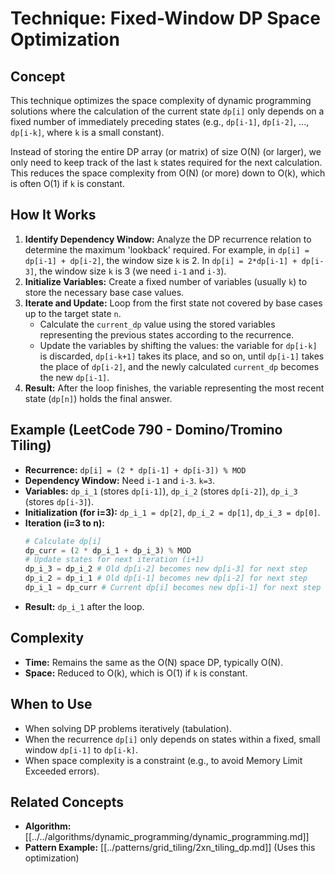 # Technique: Fixed-Window DP Space Optimization

## Concept

This technique optimizes the space complexity of dynamic programming solutions where the calculation of the current state `dp[i]` only depends on a fixed number of immediately preceding states (e.g., `dp[i-1]`, `dp[i-2]`, ..., `dp[i-k]`, where `k` is a small constant).

Instead of storing the entire DP array (or matrix) of size O(N) (or larger), we only need to keep track of the last `k` states required for the next calculation. This reduces the space complexity from O(N) (or more) down to O(k), which is often O(1) if `k` is constant.

## How It Works

1.  **Identify Dependency Window:** Analyze the DP recurrence relation to determine the maximum 'lookback' required. For example, in `dp[i] = dp[i-1] + dp[i-2]`, the window size `k` is 2. In `dp[i] = 2*dp[i-1] + dp[i-3]`, the window size `k` is 3 (we need `i-1` and `i-3`).
2.  **Initialize Variables:** Create a fixed number of variables (usually `k`) to store the necessary base case values.
3.  **Iterate and Update:** Loop from the first state not covered by base cases up to the target state `n`.
    *   Calculate the `current_dp` value using the stored variables representing the previous states according to the recurrence.
    *   Update the variables by shifting the values: the variable for `dp[i-k]` is discarded, `dp[i-k+1]` takes its place, and so on, until `dp[i-1]` takes the place of `dp[i-2]`, and the newly calculated `current_dp` becomes the new `dp[i-1]`.
4.  **Result:** After the loop finishes, the variable representing the most recent state (`dp[n]`) holds the final answer.

## Example (LeetCode 790 - Domino/Tromino Tiling)

*   **Recurrence:** `dp[i] = (2 * dp[i-1] + dp[i-3]) % MOD`
*   **Dependency Window:** Need `i-1` and `i-3`. `k=3`.
*   **Variables:** `dp_i_1` (stores `dp[i-1]`), `dp_i_2` (stores `dp[i-2]`), `dp_i_3` (stores `dp[i-3]`).
*   **Initialization (for i=3):** `dp_i_1 = dp[2]`, `dp_i_2 = dp[1]`, `dp_i_3 = dp[0]`.
*   **Iteration (i=3 to n):**
    ```python
    # Calculate dp[i]
    dp_curr = (2 * dp_i_1 + dp_i_3) % MOD
    # Update states for next iteration (i+1)
    dp_i_3 = dp_i_2 # Old dp[i-2] becomes new dp[i-3] for next step
    dp_i_2 = dp_i_1 # Old dp[i-1] becomes new dp[i-2] for next step
    dp_i_1 = dp_curr # Current dp[i] becomes new dp[i-1] for next step
    ```
*   **Result:** `dp_i_1` after the loop.

## Complexity

*   **Time:** Remains the same as the O(N) space DP, typically O(N).
*   **Space:** Reduced to O(k), which is O(1) if `k` is constant.

## When to Use

*   When solving DP problems iteratively (tabulation).
*   When the recurrence `dp[i]` only depends on states within a fixed, small window `dp[i-1]` to `dp[i-k]`.
*   When space complexity is a constraint (e.g., to avoid Memory Limit Exceeded errors).

## Related Concepts

*   **Algorithm:** [[../../algorithms/dynamic_programming/dynamic_programming.md]]
*   **Pattern Example:** [[../patterns/grid_tiling/2xn_tiling_dp.md]] (Uses this optimization) 